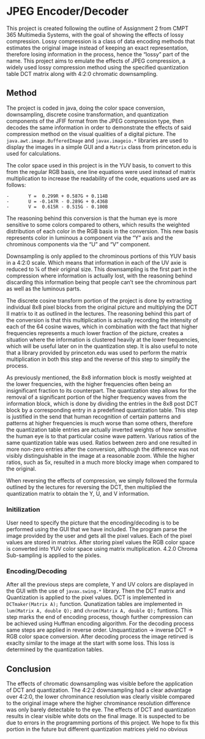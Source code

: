 # JPEG Encoder/Decoder
This project is created following the outline of Assignment 2 from CMPT 365 Multimedia Systems, with the goal of showing the effects of lossy compression. Lossy compression is a class of data encoding methods that estimates the original image instead of keeping an exact representation, therefore losing information in the process, hence the “lossy” part of the name. This project aims to emulate the effects of JPEG compression, a widely used lossy compression method using the specified quantization table DCT matrix along with 4:2:0 chromatic downsampling.

## Method

The project is coded in java, doing the color space conversion, downsampling, discrete cosine transformation, and quantization components of the JFIF format from the JPEG compression type, then decodes the same information in order to demonstrate the effects of said compression method on the visual qualities of a digital picture. The `java.awt.image.BufferedImage` and `javax.imageio.*` libraries are used to display the images in a simple GUI and a `Matrix` class from princeton.edu is used for calculations.

The color space used in this project is in the YUV basis, to convert to this from the regular RGB basis, one line equations were used instead of matrix multiplication to increase the readability of the code, equations used are as follows:
```
-       Y =  0.299R + 0.587G + 0.114B
-       U = -0.147R - 0.289G + 0.436B
-       V =  0.615R - 0.515G - 0.100B
```
The reasoning behind this conversion is that the human eye is more sensitive to some colors compared to others, which results the weighted distribution of each color in the RGB basis in the conversion. This new basis represents color in luminous a component via the “Y” axis and the chrominous components via the “U” and “V” component.

Downsampling is only applied to the chrominous portions of this YUV basis in a 4:2:0 scale. Which means that information in each of the UV axie is reduced to ¼ of their original size. This downsampling is the first part in the compression where information is actually lost, with the reasoning behind discarding this information being that people can’t see the chrominous part as well as the luminous parts. 

The discrete cosine transform portion of the project is done by extracting individual 8x8 pixel blocks from the original picture and multiplying the DCT II matrix to it as outlined in the lectures. The reasoning behind this part of the conversion is that this multiplication is actually recording the intensity of each of the 64 cosine waves, which in combination with the fact that higher frequencies represents a much lower fraction of the picture, creates a situation where the information is clustered heavily at the lower frequencies, which will be useful later on in the quantization step. It is also useful to note that a library provided by princeton.edu was used to perform the matrix multiplication in both this step and the reverse of this step to simplify the process.

As previously mentioned, the 8x8 information block is mostly weighted at the lower frequencies, with the higher frequencies often being an insignificant fraction to its counterpart. The quantization step allows for the removal of a significant portion of the higher frequency waves from the information block, which is done by dividing the entries in the 8x8 post DCT block by a corresponding entry in a predefined quantization table. This step is justified in the send that human recognition of certain patterns and patterns at higher frequencies is much worse than some others, therefore the quantization table entries are actually inverted weights of how sensitive the human eye is to that particular cosine wave pattern. Various ratios of the same quantization table was used. Ratios between zero and one resulted in more non-zero entries after the conversion, although the difference was not visibly distinguishable in the image at a reasonable zoom. While the higher ratios, such as 5x, resulted in a much more blocky image when compared to the original.

When reversing the effects of compression, we simply followed the formula outlined by the lectures for reversing the DCT, then multiplied the quantization matrix to obtain the Y, U, and V information.

### Initilization 
User need to specify the picture that the encoding/decoding is to be performed using the GUI that we have included. The program parse the image provided by the user and gets all the pixel values. Each of the pixel values are stored in matrixs. After storing pixel values the RGB color space is converted into YUV color space using matrix multiplication. 4.2.0 Chroma Sub-sampling is applied to the pixles. 

### Encoding/Decoding
After all the previous steps are complete, Y and UV colors are displayed in the GUI with the use of `javax.swing.*` library. Then the DCT matrix and Quantization is applied to the pixel values. DCT is implemented in `DCTmaker(Matrix A);` function. Qunatization tables are implemented in `lum(Matrix A, double Q);` and `chrom(Matrix A, double Q);` funtions. This step marks the end of encoding process, though further compression can be achieved using Huffman encoding algorithm. For the decoding process same steps are applied in reverse order. Unquantization -> inverse DCT -> RGB color space conversion. After decoding process the image retirved is exaclty similar to the image at the start with some loss. This loss is determined by the quantization tables.

## Conclusion

The effects of chromatic downsampling was visible before the application of DCT and quantization. The 4:2:2 downsampling had a clear advantage over 4:2:0, the lower chrominance resolution was clearly visible compared to the original image where the higher chrominance resolution difference was only barely detectable to the eye. The effects of DCT and quantization results in clear visible white dots on the final image. It is suspected to be due to errors in the programming portions of this project. We hope to fix this portion in the future but different quantization matrices yield no obvious 



